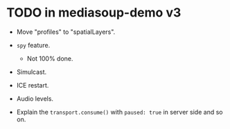 # TODO in mediasoup-demo v3

* Move "profiles" to "spatialLayers".

* `spy` feature.
  - Not 100% done.

* Simulcast.

* ICE restart.

* Audio levels.

* Explain the `transport.consume()` with `paused: true` in server side and so on.
